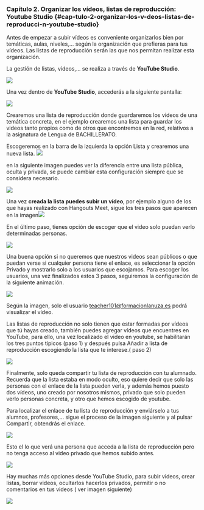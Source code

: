 ### Capítulo 2\. Organizar los vídeos, listas de reproducción: Youtube Studio {#cap-tulo-2-organizar-los-v-deos-listas-de-reproducci-n-youtube-studio}

Antes de empezar a subir vídeos es conveniente organizarlos bien por temáticas, aulas, niveles,... según la organización que prefieras para tus vídeos. Las listas de reproducción serán las que nos permitan realizar esta organización.

La gestión de listas, videos,... se realiza a través de **YouTube Studio**.

![](images/m4image54.png)

Una vez dentro de **YouTube Studio**, accederás a la siguiente pantalla:

![](images/m4image20.gif)

Crearemos una lista de reproducción donde guardaremos los videos de una temática concreta, en el ejemplo crearemos una lista para guardar los videos tanto propios como de otros que encontremos en la red, relativos a la asignatura de Lengua de BACHILLERATO.

Escogeremos en la barra de la izquierda la opción Lista y crearemos una nueva lista. 
![](images/m4image3.png)

en la siguiente imagen puedes ver la diferencia entre  una lista pública, oculta y privada, se puede cambiar esta configuración siempre que se considera necesario.

![](images/m4image13.png)

Una vez **creada la lista puedes subir un vídeo**, por ejemplo alguno de los que hayas realizado con Hangouts  Meet, sigue los tres pasos que aparecen en la imagen![](images/m4image48.png)

En el último paso, tienes opción de escoger que el video solo puedan verlo determinadas personas.

![](images/m4image24.png)

Una buena opción si no queremos que nuestros videos sean públicos o que puedan verse si cualquier persona tiene el enlace, es seleccionar la opción Privado y mostrarlo solo a los usuarios que escojamos. Para escoger los usuarios, una vez finalizados estos 3 pasos, seguiremos la configuración de la siguiente animación.

![](images/m4image46.gif)

Según la imagen, solo el usuario teacher101@formacionlanuza.es podrá visualizar el vídeo.

Las listas de reproducción no solo tienen que estar formadas por vídeos que tú hayas creado, también puedes agregar vídeos que encuentres en YouTube, para ello, una vez localizado el video en youtube, se habilitarán los tres puntos típicos (paso 1) y después pulsa Añadir a lista de reproducción escogiendo la lista que te interese.( paso 2)

![](images/m4image12.png)

Finalmente, solo queda compartir tu lista de reproducción con tu alumnado. Recuerda que la lista estaba en modo oculto, eso quiere decir que solo las personas con el enlace de la lista pueden verla, y además hemos puesto dos vídeos, uno creado por nosotros mismos, privado que solo pueden verlo personas concreta, y otro que hemos escogido de youtube.

Para localizar el enlace de tu lista de reproducción y enviárselo a tus alumnos, profesores,... sigue el proceso de la imagen siguiente y al pulsar Compartir, obtendrás el enlace.

![](images/m4image28.gif) 

Esto el lo que verá una persona que acceda a la lista de reproducción pero no tenga acceso al video privado que hemos subido antes.

![](images/m4image27.png)

Hay muchas más opciones desde YouTube Studio, para subir videos, crear listas, borrar videos, ocultarlos hacerlos privados, permitir o no comentarios en tus videos ( ver imagen siguiente)

![](images/m4image23.png)
